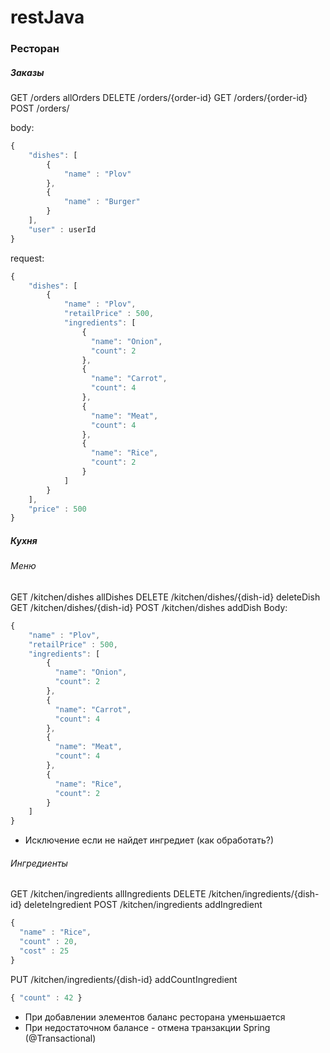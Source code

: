 # restJava



### Ресторан 

##### Заказы
GET /orders allOrders
DELETE /orders/{order-id}
GET /orders/{order-id}
POST /orders/

body:
```javascript
{
    "dishes": [
        {
            "name" : "Plov" 
        },
        {
            "name" : "Burger"
        }
    ],
    "user" : userId
}
```
request:
```javascript
{
    "dishes": [
        {
            "name" : "Plov",
            "retailPrice" : 500,
            "ingredients": [
                {
                  "name": "Onion",
                  "count": 2
                },
                {
                  "name": "Carrot",
                  "count": 4
                },
                {
                  "name": "Meat",
                  "count": 4
                },
                {
                  "name": "Rice",
                  "count": 2
                }
            ]
        }
    ],
    "price" : 500
}
```

##### Кухня
###### Меню
GET /kitchen/dishes allDishes
DELETE /kitchen/dishes/{dish-id} deleteDish
GET /kitchen/dishes/{dish-id}
POST /kitchen/dishes addDish
Body:
```javascript
{
    "name" : "Plov",
    "retailPrice" : 500,
    "ingredients": [
        {
          "name": "Onion",
          "count": 2
        },
        {
          "name": "Carrot",
          "count": 4
        },
        {
          "name": "Meat",
          "count": 4
        },
        {
          "name": "Rice",
          "count": 2
        }
    ]
}
```
* Исключение если не найдет ингредиет (как обработать?)

###### Ингредиенты
GET /kitchen/ingredients allIngredients
DELETE /kitchen/ingredients/{dish-id} deleteIngredient
POST /kitchen/ingredients addIngredient
```javascript
{
  "name" : "Rice",
  "count" : 20,
  "cost" : 25
}
```
PUT /kitchen/ingredients/{dish-id} addCountIngredient
```javascript
{ "count" : 42 }
```
* При добавлении элементов баланс ресторана уменьшается
* При недостаточном балансе - отмена транзакции Spring (@Transactional)




